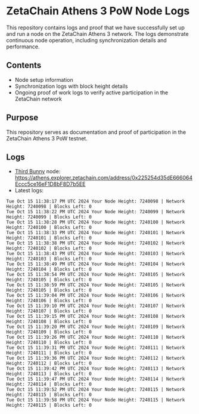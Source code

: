 # ZetaChain Athens 3 PoW Node Logs
This repository contains logs and proof that we have successfully set up and run a node on the ZetaChain Athens 3 network. The logs demonstrate continuous node operation, including synchronization details and performance.

## Contents
- Node setup information
- Synchronization logs with block height details
- Ongoing proof of work logs to verify active participation in the ZetaChain network

## Purpose
This repository serves as documentation and proof of participation in the ZetaChain Athens 3 PoW testnet.

## Logs

- [Third Bunny](https://thirdbunny.xyz/) node: https://athens.explorer.zetachain.com/address/0x225254d35dE666064Eccc5ce16eF1D8bF8D7b5EE
- Latest logs:
```
Tue Oct 15 11:38:17 PM UTC 2024 Your Node Height: 7240098 | Network Height: 7240098 | Blocks Left: 0
Tue Oct 15 11:38:22 PM UTC 2024 Your Node Height: 7240099 | Network Height: 7240099 | Blocks Left: 0
Tue Oct 15 11:38:28 PM UTC 2024 Your Node Height: 7240100 | Network Height: 7240100 | Blocks Left: 0
Tue Oct 15 11:38:33 PM UTC 2024 Your Node Height: 7240101 | Network Height: 7240101 | Blocks Left: 0
Tue Oct 15 11:38:38 PM UTC 2024 Your Node Height: 7240102 | Network Height: 7240102 | Blocks Left: 0
Tue Oct 15 11:38:43 PM UTC 2024 Your Node Height: 7240103 | Network Height: 7240103 | Blocks Left: 0
Tue Oct 15 11:38:49 PM UTC 2024 Your Node Height: 7240104 | Network Height: 7240104 | Blocks Left: 0
Tue Oct 15 11:38:54 PM UTC 2024 Your Node Height: 7240105 | Network Height: 7240105 | Blocks Left: 0
Tue Oct 15 11:38:59 PM UTC 2024 Your Node Height: 7240105 | Network Height: 7240105 | Blocks Left: 0
Tue Oct 15 11:39:04 PM UTC 2024 Your Node Height: 7240106 | Network Height: 7240106 | Blocks Left: 0
Tue Oct 15 11:39:10 PM UTC 2024 Your Node Height: 7240107 | Network Height: 7240107 | Blocks Left: 0
Tue Oct 15 11:39:15 PM UTC 2024 Your Node Height: 7240108 | Network Height: 7240108 | Blocks Left: 0
Tue Oct 15 11:39:20 PM UTC 2024 Your Node Height: 7240109 | Network Height: 7240109 | Blocks Left: 0
Tue Oct 15 11:39:26 PM UTC 2024 Your Node Height: 7240110 | Network Height: 7240110 | Blocks Left: 0
Tue Oct 15 11:39:31 PM UTC 2024 Your Node Height: 7240111 | Network Height: 7240111 | Blocks Left: 0
Tue Oct 15 11:39:36 PM UTC 2024 Your Node Height: 7240112 | Network Height: 7240112 | Blocks Left: 0
Tue Oct 15 11:39:42 PM UTC 2024 Your Node Height: 7240113 | Network Height: 7240113 | Blocks Left: 0
Tue Oct 15 11:39:47 PM UTC 2024 Your Node Height: 7240114 | Network Height: 7240114 | Blocks Left: 0
Tue Oct 15 11:39:52 PM UTC 2024 Your Node Height: 7240115 | Network Height: 7240115 | Blocks Left: 0
Tue Oct 15 11:39:58 PM UTC 2024 Your Node Height: 7240115 | Network Height: 7240115 | Blocks Left: 0
```

